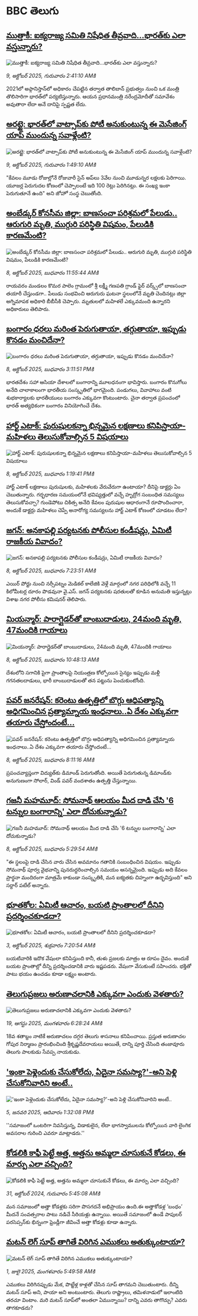 # BBC తెలుగు## [ముత్తాకీ: ఐక్యరాజ్య సమితి నిషేధిత తీవ్రవాది...భారత్‌కు ఎలా వస్తున్నారు? ](https://www.bbc.com/telugu/articles/c89dz1jpeygo?at_medium=RSS&at_campaign=rss?at_campaign=githubrss)![ముత్తాకీ: ఐక్యరాజ్య సమితి నిషేధిత తీవ్రవాది...భారత్‌కు ఎలా వస్తున్నారు? ](https://ichef.bbci.co.uk/ace/ws/240/cpsprodpb/3bd8/live/26e1ed30-a443-11f0-928c-71dbb8619e94.jpg)_9, అక్టోబర్ 2025, గురువారం 2:41:10 AMకి_2021లో అఫ్గానిస్తాన్‌లో అధికారం చేపట్టిన తర్వాత తాలిబాన్ ప్రభుత్వం నుంచి ఒక మంత్రి తొలిసారిగా భారత్‌లో పర్యటిస్తున్నారు. ఆయన ప్రధానమంత్రి నరేంద్రమోదీతో సమావేశం అవుతారా లేదా అనే దానిపై స్పష్టత లేదు.## [అరట్టై: భారత్‌లో వాట్సాప్‌‌కు పోటీ అనుకుంటున్న ఈ మెసేజింగ్ యాప్ ముందున్న సవాళ్లేంటి?](https://www.bbc.com/telugu/articles/cy04r7r0xjyo?at_medium=RSS&at_campaign=rss?at_campaign=githubrss)![అరట్టై: భారత్‌లో వాట్సాప్‌‌కు పోటీ అనుకుంటున్న ఈ మెసేజింగ్ యాప్ ముందున్న సవాళ్లేంటి?](https://ichef.bbci.co.uk/ace/ws/240/cpsprodpb/f3f3/live/49cbcfe0-a453-11f0-b741-177e3e2c2fc7.jpg)_9, అక్టోబర్ 2025, గురువారం 1:49:10 AMకి_"కేవలం మూడు రోజుల్లోనే రోజువారీ సైన్ అప్‌లు 3వేల నుంచి మూడున్నర లక్షలకు పెరిగాయి. యూజర్ల పెరుగుదల కోణంలో చెప్పాలంటే ఇది 100 రెట్లు పెరిగినట్లు. ఈ సంఖ్య ఇంకా పెరుగుతూనే ఉంది" అని జోహో సంస్థ చెబుతోంది.## [అంబేడ్కర్ కోనసీమ జిల్లా: బాణసంచా పరిశ్రమలో పేలుడు.. ఆరుగురి మృతి, ముగ్గురి పరిస్థితి విషమం, పేలుడికి కారణమేంటి? ](https://www.bbc.com/telugu/articles/cwyn9k1lxldo?at_medium=RSS&at_campaign=rss?at_campaign=githubrss)![అంబేడ్కర్ కోనసీమ జిల్లా: బాణసంచా పరిశ్రమలో పేలుడు.. ఆరుగురి మృతి, ముగ్గురి పరిస్థితి విషమం, పేలుడికి కారణమేంటి? ](https://ichef.bbci.co.uk/ace/ws/240/cpsprodpb/f9a7/live/1d1d7c30-a43c-11f0-b5e5-3d5590257ca4.jpg)_8, అక్టోబర్ 2025, బుధవారం 11:55:44 AMకి_రాయవరం మండలం కొమర పాలెం గ్రామంలో శ్రీ లక్ష్మీ గణపతి గ్రాండ్ ఫైర్ వర్క్స్‌లో బాణసంచా తయారీ చేస్తుండగా.. పేలుడు సంభవించి ఆరుగురు ఘటనా స్థలంలోనే మృతి చెందినట్లు జిల్లా అగ్నిమాపక అధికారి బీబీసీకి చెప్పారు. మృతులలో మహిళలే ఎక్కువమంది ఉన్నారని అధికారులు తెలిపారు.## [బంగారం ధరలు మరింత పెరుగుతాయా, తగ్గుతాయా, ఇప్పుడు కొనడం మంచిదేనా? ](https://www.bbc.com/telugu/articles/ced536zeqy9o?at_medium=RSS&at_campaign=rss?at_campaign=githubrss)![బంగారం ధరలు మరింత పెరుగుతాయా, తగ్గుతాయా, ఇప్పుడు కొనడం మంచిదేనా? ](https://ichef.bbci.co.uk/ace/ws/240/cpsprodpb/5168/live/edd639e0-a43f-11f0-b741-177e3e2c2fc7.jpg)_8, అక్టోబర్ 2025, బుధవారం 3:11:51 PMకి_భారతదేశం సహా ఆసియా దేశాలలో బంగారాన్ని మూలధనంగా భావిస్తారు. బంగారం కొనుగోలు అనేది చాలాకాలంగా భారతీయ సంస్కృతిలో భాగమైంది. పండుగలు, వివాహాలు వంటి శుభకార్యాలకు భారతీయులు బంగారం ఎక్కువగా కొంటుంటారు. చైనా తర్వాత ప్రపంచంలో భారత్ అత్యధికంగా బంగారం వినియోగించే దేశం.## [హార్ట్ ఎటాక్: పురుషులకన్నా భిన్నమైన  లక్షణాలు కనిపిస్తాయా-మహిళలు తెలుసుకోవాల్సిన 5 విషయాలు ](https://www.bbc.com/telugu/articles/c2kn2z7xgv5o?at_medium=RSS&at_campaign=rss?at_campaign=githubrss)![హార్ట్ ఎటాక్: పురుషులకన్నా భిన్నమైన  లక్షణాలు కనిపిస్తాయా-మహిళలు తెలుసుకోవాల్సిన 5 విషయాలు ](https://ichef.bbci.co.uk/ace/ws/240/cpsprodpb/ee89/live/65555d30-a444-11f0-8a21-ff96e44d1cc2.jpg)_8, అక్టోబర్ 2025, బుధవారం 1:19:41 PMకి_హార్ట్ ఎటాక్ లక్షణాలు పురుషులకు, మహిళలకు వేరువేరుగా ఉంటాయా? దీనిపై డాక్టర్లు ఏం చెబుతున్నారు. గర్భధారణ సమయంలోనే భవిష్యత్తులో వచ్చే హృద్రోగ సంబంధిత సమస్యలు తెలుసుకోవచ్చా? గుండెపోటు చికిత్స అనేది కేవలం పురుషుల ఆధారంగానే రూపొందించారా, అందుకే డాక్టర్లు మహిళలు చెప్పే అనారోగ్య సమస్యలను హార్ట్ ఎటాక్ కోణంలో చూడటం లేదా?## [జగన్‌: అనకాపల్లి పర్యటనకు పోలీసుల కండీషన్లు, ఏమిటీ రాజకీయ వివాదం?](https://www.bbc.com/telugu/articles/c931zyxgn20o?at_medium=RSS&at_campaign=rss?at_campaign=githubrss)![జగన్‌: అనకాపల్లి పర్యటనకు పోలీసుల కండీషన్లు, ఏమిటీ రాజకీయ వివాదం?](https://ichef.bbci.co.uk/ace/ws/240/cpsprodpb/a847/live/b354fe60-a40c-11f0-942f-cbfe32077730.jpg)_8, అక్టోబర్ 2025, బుధవారం 7:23:51 AMకి_ఎయిర్ పోర్టు నుంచి నర్సీపట్నం మెడికల్ కాలేజికి వెళ్లే మార్గంలో నగర పరిధిలోకి వచ్చే 11 కిలోమీటర్ల దూరం పొడవునా వై.ఎస్. జగన్ పర్యటనకు షరతులతో కూడిన అనుమతి ఇస్తున్నట్లు విశాఖ నగర పోలీసు కమిషనర్ తెలిపారు.## [మియన్మార్: పారాగ్లైడర్‌తో బాంబుదాడులు, 24మంది మృతి, 47మందికి గాయాలు](https://www.bbc.com/telugu/articles/c4g717l7kl2o?at_medium=RSS&at_campaign=rss?at_campaign=githubrss)![మియన్మార్: పారాగ్లైడర్‌తో బాంబుదాడులు, 24మంది మృతి, 47మందికి గాయాలు](https://ichef.bbci.co.uk/ace/ws/240/cpsprodpb/da35/live/aa1e02e0-a45e-11f0-a789-358ea6d9d143.jpg)_8, అక్టోబర్ 2025, బుధవారం 10:48:13 AMకి_దేశంలోని సగానికి పైగా ప్రాంతాలపై నియంత్రణ కోల్పోయిన సైన్యం ఇప్పుడు మళ్లీ గగనతలదాడులు, భారీ బాంబుదాడులతో తన పట్టును పెంచుకుంటోంది.## [పవర్ జనరేషన్: కరెంటు ఉత్పత్తిలో బొగ్గు ఆధిపత్యాన్ని అధిగమించిన ప్రత్యామ్నాయ ఇంధనాలు..ఏ దేశం ఎక్కువగా తయారు చేస్తోందంటే...](https://www.bbc.com/telugu/articles/cp8wd8630k8o?at_medium=RSS&at_campaign=rss?at_campaign=githubrss)![పవర్ జనరేషన్: కరెంటు ఉత్పత్తిలో బొగ్గు ఆధిపత్యాన్ని అధిగమించిన ప్రత్యామ్నాయ ఇంధనాలు..ఏ దేశం ఎక్కువగా తయారు చేస్తోందంటే...](https://ichef.bbci.co.uk/ace/standard/240/cpsprodpb/3b16/live/366670b0-a41f-11f0-928c-71dbb8619e94.jpg)_8, అక్టోబర్ 2025, బుధవారం 8:11:16 AMకి_ప్రపంచవ్యాప్తంగా విద్యుత్‌కు డిమాండ్ పెరుగుతోంది. అయితే పెరుగుతున్న డిమాండ్‌కు అనుగుణంగా సోలార్, విండ్ పవర్ వందశాతం ఉత్పత్తి చేస్తున్నాయి.## [గజనీ మహమూద్: సోమనాథ్ ఆలయం మీద దాడి చేసి '6 టన్నుల బంగారాన్ని' ఎలా దోచుకున్నాడు?](https://www.bbc.com/telugu/articles/c1l83pl0p9lo?at_medium=RSS&at_campaign=rss?at_campaign=githubrss)![గజనీ మహమూద్: సోమనాథ్ ఆలయం మీద దాడి చేసి '6 టన్నుల బంగారాన్ని' ఎలా దోచుకున్నాడు?](https://ichef.bbci.co.uk/ace/standard/240/cpsprodpb/dbb5/live/a4971b80-a40a-11f0-b741-177e3e2c2fc7.jpg)_8, అక్టోబర్ 2025, బుధవారం 5:29:54 AMకి_"ఈ స్థలంపై దాడి చేసిన వారు చేసిన అవమానం గతానికి సంబంధించిన విషయం. ఇప్పుడు సోమనాథ్ పూర్వ వైభవాన్ని పునరుద్ధరించాల్సిన సమయం ఆసన్నమైంది. ఇప్పుడు అది కేవలం ప్రార్థనా మందిరంగా మాత్రమే కాకుండా సంస్కృతికి, మన ఐక్యతకు చిహ్నంగా ఉద్భవిస్తుంది"  అని సర్దార్ పటేల్ అన్నారు.## [భూతకోల: ఏమిటీ ఆచారం, బయటి ప్రాంతాలలో దీనిని ప్రదర్శించకూడదా?](https://www.bbc.com/telugu/articles/cr5qjnvzg7no?at_medium=RSS&at_campaign=rss?at_campaign=githubrss)![భూతకోల: ఏమిటీ ఆచారం, బయటి ప్రాంతాలలో దీనిని ప్రదర్శించకూడదా?](https://ichef.bbci.co.uk/ace/ws/240/cpsprodpb/c56a/live/c8838e90-9f8f-11f0-b741-177e3e2c2fc7.jpg)_3, అక్టోబర్ 2025, శుక్రవారం 7:20:54 AMకి_బయటివారికి ఇదొక వేషంలా కనిపిస్తుంది కానీ, తుళు ప్రజలకు మాత్రం ఆ రూపం దైవం. అందుకే బయట ప్రాంతాల్లో దీన్ని ప్రదర్శించడానికి వారు ఇష్టపడరు. వేషంగా వేసుకుంటే సహించరు. భక్తితో పాటు భయం ఉంచడం కూడా లక్ష్యం అంటారు.## [తెలుగుప్రజలు అరుణాచలానికి ఎక్కువగా ఎందుకు వెళతారు?](https://www.bbc.com/telugu/articles/c8jp32zrzxpo?at_medium=RSS&at_campaign=rss?at_campaign=githubrss)![తెలుగుప్రజలు అరుణాచలానికి ఎక్కువగా ఎందుకు వెళతారు?](https://ichef.bbci.co.uk/ace/ws/240/cpsprodpb/cf2d/live/01932bf0-7d85-11f0-98a0-956f61945264.jpg)_19, ఆగస్టు 2025, మంగళవారం 6:28:24 AMకి_18వ శతాబ్దం నాటికే అరుణాచలం దగ్గర తెలుగు శాసనాలు కనిపించాయి. ప్రస్తుత అరుణాచల గోపుర నిర్మాణం ప్రారంభించింది శ్రీకృష్ణదేవరాయలు అయితే, దాన్ని పూర్తి చేసింది తంజావూరు తెలుగు పాలకుడు సేవప్ప నాయకుడు.## ['ఇంకా పెళ్లెందుకు చేసుకోలేదు, ఏదైనా సమస్యా?'-అని పెళ్లి చేసుకోనివారిని అంటే..](https://www.bbc.com/telugu/articles/cgq1w3lz7yyo?at_medium=RSS&at_campaign=rss?at_campaign=githubrss)!['ఇంకా పెళ్లెందుకు చేసుకోలేదు, ఏదైనా సమస్యా?'-అని పెళ్లి చేసుకోనివారిని అంటే..](https://ichef.bbci.co.uk/ace/ws/240/cpsprodpb/f6de/live/72c94a60-cb3e-11ef-87df-d575b9a434a4.jpg)_5, జనవరి 2025, ఆదివారం 1:32:08 PMకి_''సమాజంలో ఒంటరిగా నివసిస్తున్న, విడాకులైన, లేదా భాగస్వాములను కోల్పోయిన వారి లైంగిక అవసరాల గురించి ఎవరూ మాట్లాడరు.''## [కోడలికి కాఫీ పెట్టే అత్త, అత్తను అమ్మలా చూసుకునే కోడలు, ఈ మార్పు ఎలా వచ్చింది?](https://www.bbc.com/telugu/articles/c1l41zl8el2o?at_medium=RSS&at_campaign=rss?at_campaign=githubrss)![కోడలికి కాఫీ పెట్టే అత్త, అత్తను అమ్మలా చూసుకునే కోడలు, ఈ మార్పు ఎలా వచ్చింది?](https://ichef.bbci.co.uk/ace/ws/240/cpsprodpb/2b61/live/9176a6d0-8b0e-11ef-a81b-b1eda9741da3.jpg)_31, అక్టోబర్ 2024, గురువారం 5:45:08 AMకి_మన సమాజంలో అత్తా కోడళ్లకు సరిగా పొసగదనే అభిప్రాయం ఉంది.ఈ అత్తాకోడళ్ల ‘బంధం’ మీదనే సంవత్సరాల పాటు నడిచే సీరియళ్లు ఉన్నాయి. అయితే సమాజంలో ఉండే పాపులర్ పరసెప్సన్‌కు భిన్నంగా ఫ్రెండ్లీగా జీవించే అత్తా కోడళ్లు కూడా ఉన్నారు.## [మటన్ లెగ్ సూప్ తాగితే విరిగిన ఎముకలు అతుక్కుంటాయా?](https://www.bbc.com/telugu/articles/c0l4g92j8kzo?at_medium=RSS&at_campaign=rss?at_campaign=githubrss)![మటన్ లెగ్ సూప్ తాగితే విరిగిన ఎముకలు అతుక్కుంటాయా?](https://ichef.bbci.co.uk/ace/ws/240/cpsprodpb/b31e/live/cce532c0-6d41-11f0-9462-bb509dc78127.jpg)_1, జులై 2025, మంగళవారం 5:49:58 AMకి_ఎముకలు విరిగినప్పుడు మేక, పొట్టేళ్ల కాళ్లతో చేసిన సూప్ తాగమని చెబుతుంటారు. దీన్ని మటన్ సూప్ అని, పాయా అని అంటుంటారు. తెలుగు రాష్ట్రాలు, తమిళనాడులో ఇలాంటిది తరచూ వింటాం. మరి మటన్ సూప్‌లో అంతలా ఏమున్నాయి? దాన్ని ఎవరు తాగొచ్చు? ఎవరు తాగకూడదు?